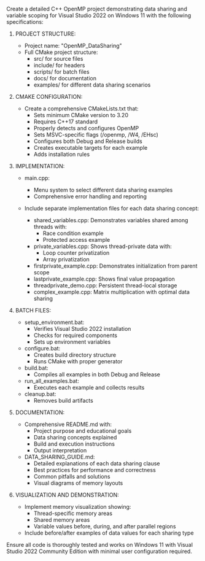Create a detailed C++ OpenMP project demonstrating data sharing and variable scoping for Visual Studio 2022 on Windows 11 with the following specifications:

1. PROJECT STRUCTURE:
   
   - Project name: "OpenMP_DataSharing"
   - Full CMake project structure:
     - src/ for source files
     - include/ for headers
     - scripts/ for batch files
     - docs/ for documentation
     - examples/ for different data sharing scenarios

2. CMAKE CONFIGURATION:
   
   - Create a comprehensive CMakeLists.txt that:
     - Sets minimum CMake version to 3.20
     - Requires C++17 standard
     - Properly detects and configures OpenMP
     - Sets MSVC-specific flags (/openmp, /W4, /EHsc)
     - Configures both Debug and Release builds
     - Creates executable targets for each example
     - Adds installation rules

3. IMPLEMENTATION:
   
   - main.cpp: 
     
     - Menu system to select different data sharing examples
     - Comprehensive error handling and reporting
   
   - Include separate implementation files for each data sharing concept:
     
     - shared_variables.cpp: Demonstrates variables shared among threads with:
       * Race condition example
       * Protected access example
     - private_variables.cpp: Shows thread-private data with:
       * Loop counter privatization
       * Array privatization
     - firstprivate_example.cpp: Demonstrates initialization from parent scope
     - lastprivate_example.cpp: Shows final value propagation
     - threadprivate_demo.cpp: Persistent thread-local storage
     - complex_example.cpp: Matrix multiplication with optimal data sharing

4. BATCH FILES:
   
   - setup_environment.bat: 
     - Verifies Visual Studio 2022 installation
     - Checks for required components
     - Sets up environment variables
   - configure.bat:
     - Creates build directory structure
     - Runs CMake with proper generator
   - build.bat:
     - Compiles all examples in both Debug and Release
   - run_all_examples.bat:
     - Executes each example and collects results
   - cleanup.bat:
     - Removes build artifacts

5. DOCUMENTATION:
   
   - Comprehensive README.md with:
     - Project purpose and educational goals
     - Data sharing concepts explained
     - Build and execution instructions
     - Output interpretation
   - DATA_SHARING_GUIDE.md:
     - Detailed explanations of each data sharing clause
     - Best practices for performance and correctness
     - Common pitfalls and solutions
     - Visual diagrams of memory layouts

6. VISUALIZATION AND DEMONSTRATION:
   
   - Implement memory visualization showing:
     - Thread-specific memory areas
     - Shared memory areas
     - Variable values before, during, and after parallel regions
   - Include before/after examples of data values for each sharing type

Ensure all code is thoroughly tested and works on Windows 11 with Visual Studio 2022 Community Edition with minimal user configuration required.
